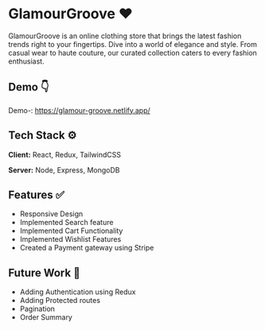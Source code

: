 # GlamourGroove ❤️

GlamourGroove is an online clothing store that brings the latest fashion trends right to your fingertips. Dive into a world of elegance and style. From casual wear to haute couture, our curated collection caters to every fashion enthusiast.


## Demo 👇

Demo-: https://glamour-groove.netlify.app/


## Tech Stack ⚙️

**Client:** React, Redux, TailwindCSS

**Server:** Node, Express, MongoDB


## Features ✅

- Responsive Design
- Implemented Search feature
- Implemented Cart Functionality
- Implemented Wishlist Features
- Created a Payment gateway using Stripe


## Future Work 🔮
- Adding Authentication using Redux 
- Adding Protected routes
- Pagination
- Order Summary
